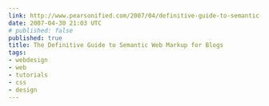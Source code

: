 ```yaml
---
link: http://www.pearsonified.com/2007/04/definitive-guide-to-semantic-markup.php
date: 2007-04-30 21:03 UTC
# published: false
published: true
title: The Definitive Guide to Semantic Web Markup for Blogs
tags:
- webdesign
- web
- tutorials
- css
- design
---
```



